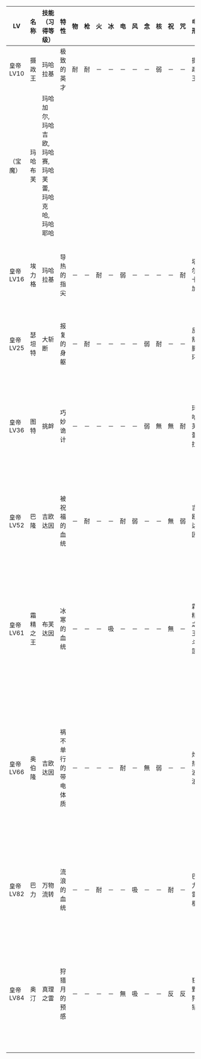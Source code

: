 |LV|名称|技能（习得等级）|特性|物|枪|火|冰|电|风|念|核|祝|咒|电刑|警报电刑|装备类型|技能|
|-|-|-|-|-|-|-|-|-|-|-|-|-|-|-|-|-|-|
|皇帝LV10|摄政王|玛哈拉基|极致的英才|耐|耐|－|－|－|－|－|弱|－|－|摄政王|摄政王R|饰品|
|（宝魔）|玛哈布芙|玛哈加尔,玛哈吉欧,玛哈赛,玛哈芙蕾,玛哈克哈,玛哈耶哈|
|皇帝LV16|埃力格|玛哈拉基|导热的指尖|－|－|耐|－|弱|－|－|－|－|耐|塔尔卡加|玛哈塔尔卡加|技能卡|教练,塔尔卡加,二连牙(18),斯坤达(19),忘杀突袭(20)|
|皇帝LV25|瑟坦特|大斩断|报复的身躯|－|耐|－|－|－|－|弱|耐|－|－|反叛脚环|大革命脚环|饰品|永眠突袭,反击,蓄力(27),反叛(29),加倍斩击(30)|
|皇帝LV36|图特|挑衅|巧妙诡计|－|－|－|－|－|－|弱|無|無|耐|玛哈芙蕾拉|芙雷达因|技能卡|芙雷拉,玛哈斯坤达,米吉多(37),防念之壁(39),专心致志(40),中级成长(42)|
|皇帝LV52|巴隆|吉欧达因|被祝福的血统|－|耐|－|－|耐|弱|－|－|無|弱|吉欧达因|玛哈吉欧达因|技能卡|宣战布告,中气功,消除电击防御(54),电击无效(55),玛哈吉欧达因(57)|
|皇帝LV61|霜精之王|布芙达因|冰寒的血统|－|－|－|吸|－|－|－|－|無|－|霜精之王斗篷|超级霜精之王斗篷|防具|消除冰冻防御,百万吨袭击,冻结几率UP(62),玛哈布芙达因(64),专心致志(65),高级冰冻强化(67)|
|皇帝LV66|奥伯隆|吉欧达因|祸不单行的带电体质|－|－|－|－|耐|－|無|弱|－|－|灼热波浪|空间杀法|技能卡|黑夜闪光,灼热波浪,玛哈塔尔卡加(68),刹那五月雨斩(69),极·核热识破(70),萨玛利卡姆(71),高级电击强化(72)|
|皇帝LV82|巴力|万物流转|流浪的血统|－|－|耐|－|－|吸|－|－|耐|－|巴力雷棍|极·巴力雷棍|春远程|革命,玛哈塔尔卡加,巴力神矛(84),提特拉加(85),蓄力(86),真空波(87)|
|皇帝LV84|奥汀|真理之雷|狩猎月的预感|－|－|－|－|無|吸|－|－|反|反|狂野狩猎|永恒之枪|杏远程|刹那五月雨斩,玛哈拉库卡加,崇高圣战(86),专心致志(87),急速恢复(88),高级电击强化(89)|
